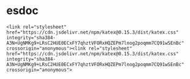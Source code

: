 # esdoc

`<link rel="stylesheet" href="https://cdn.jsdelivr.net/npm/katex@0.15.3/dist/katex.css" integrity="sha384-A3N+UgNMKg9+LRsC2HUE0ECxFY7qhztVFORxHQZEPm7lnog2poqmm7CQ91wSEnBc" crossorigin="anonymous"><link rel="stylesheet" href="https://cdn.jsdelivr.net/npm/katex@0.15.3/dist/katex.css" integrity="sha384-A3N+UgNMKg9+LRsC2HUE0ECxFY7qhztVFORxHQZEPm7lnog2poqmm7CQ91wSEnBc" crossorigin="anonymous">`
